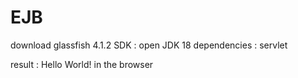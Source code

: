 # EJB
download glassfish 4.1.2
SDK : open JDK 18
dependencies : servlet 

result : Hello World! in the browser
